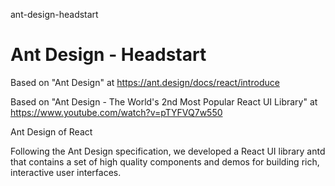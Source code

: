 ant-design-headstart
# Ant Design - Headstart

Based on "Ant Design" at https://ant.design/docs/react/introduce

Based on "Ant Design - The World's 2nd Most Popular React UI Library" at https://www.youtube.com/watch?v=pTYFVQ7w550

Ant Design of React

Following the Ant Design specification, we developed a React UI library antd that contains a set of high quality components and demos for building rich, interactive user interfaces.
